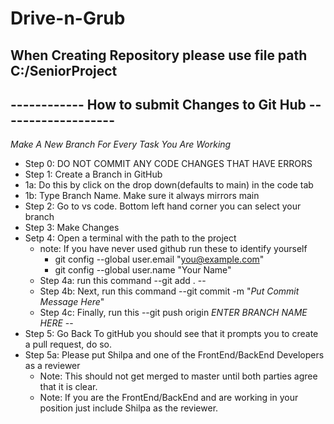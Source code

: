 # Drive-n-Grub
## When Creating Repository please use file path C:/SeniorProject
## ------------ How to submit Changes to Git Hub -------------------
*Make A New Branch For Every Task You Are Working*
* Step 0: DO NOT COMMIT ANY CODE CHANGES THAT HAVE ERRORS
* Step 1: Create a Branch in GitHub
*   1a: Do this by click on the drop down(defaults to main) in the code tab
*   1b: Type Branch Name. Make sure it always mirrors main
* Step 2: Go to vs code. Bottom left hand corner you can select your branch
* Step 3: Make Changes
* Setp 4: Open a terminal with the path to the project
  * note: If you have never used github run these to identify yourself
    * git config --global user.email "you@example.com"
    * git config --global user.name "Your Name"
  * Step 4a: run this command  --git add . --
  * Step 4b: Next,  run this command --git commit -m "*Put Commit Message Here*"
  * Step 4c: Finally, run this --git push origin *ENTER BRANCH NAME HERE* --
* Step 5: Go Back To gitHub you should see that it prompts you to create a pull request, do so.
* Step 5a: Please put Shilpa and one of the FrontEnd/BackEnd Developers as a reviewer
  * Note: This should not get merged to master until both parties agree that it is clear.
  * Note: If you are the FrontEnd/BackEnd and are working in your position just include Shilpa as the reviewer.
  
